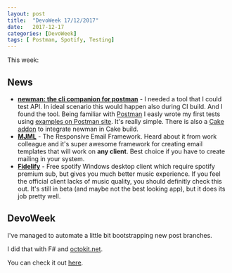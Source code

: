 ```yaml
---
layout: post
title:  "DevoWeek 17/12/2017"
date:   2017-12-17
categories: [DevoWeek]
tags: [ Postman, Spotify, Testing]
---
```


This week:

## News

* **[newman: the cli companion for postman](https://github.com/postmanlabs/newman)** - I needed a tool that I could test API. In ideal scenario this would happen also during CI build. And I found the tool. Being familiar with [Postman](https://www.getpostman.com/) I easly wrote my first tests using [examples on Postman site](https://www.getpostman.com/docs/postman/scripts/test_examples). It's really simple. There is also a [Cake addon](https://github.com/cake-contrib/Cake.Newman) to integrate newman in Cake build.
* **[MJML](https://mjml.io/)** - The Responsive Email Framework. Heard about it from work colleague and it's super awesome framework for creating email templates that will work on **any client**. Best choice if you have to create mailing in your system.
* **[Fidelify](http://fidelify.net/)** - Free spotify Windows desktop client which require spotify premium sub, but gives you much better music experience. If you feel the official client lacks of music quality, you should definitly check this out. It's still in beta (and maybe not the best looking app), but it does its job pretty well.
                            
## DevoWeek
I've managed to automate a little bit bootstrapping new post branches.

I did that with F# and [octokit.net](https://octokit.github.io/). 

You can check it out [here](https://github.com/pizycki/DevoWeek).
